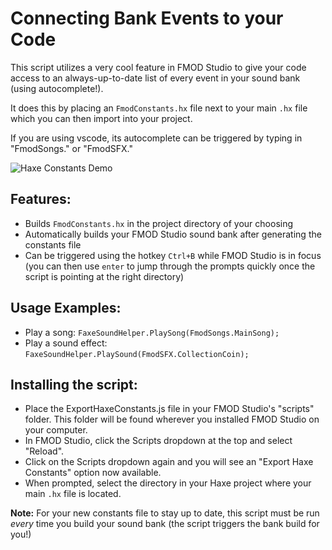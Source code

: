 # Connecting Bank Events to your Code

This script utilizes a very cool feature in FMOD Studio to give your code access to an always-up-to-date list of every event in your sound bank (using autocomplete!).

It does this by placing an `FmodConstants.hx` file next to your main `.hx` file which you can then import into your project.

If you are using vscode, its autocomplete can be triggered by typing in "FmodSongs." or "FmodSFX." 

![Haxe Constants Demo](https://raw.githubusercontent.com/Tanz0rz/faxe2/c45b561153d632452803257da74bad2ae19a767b/HaxeConstants.gif)

## Features:
- Builds `FmodConstants.hx` in the project directory of your choosing
- Automatically builds your FMOD Studio sound bank after generating the constants file
- Can be triggered using the hotkey `Ctrl+B` while FMOD Studio is in focus (you can then use `enter` to jump through the prompts quickly once the script is pointing at the right directory)

## Usage Examples:
- Play a song: `FaxeSoundHelper.PlaySong(FmodSongs.MainSong);`
- Play a sound effect: `FaxeSoundHelper.PlaySound(FmodSFX.CollectionCoin);`

## Installing the script:
- Place the ExportHaxeConstants.js file in your FMOD Studio's "scripts" folder. This folder will be found wherever you installed FMOD Studio on your computer.
- In FMOD Studio, click the Scripts dropdown at the top and select "Reload". 
- Click on the Scripts dropdown again and you will see an "Export Haxe Constants" option now available.
- When prompted, select the directory in your Haxe project where your main `.hx` file is located.


**Note:** For your new constants file to stay up to date, this script must be run *every* time you build your sound bank (the script triggers the bank build for you!)
